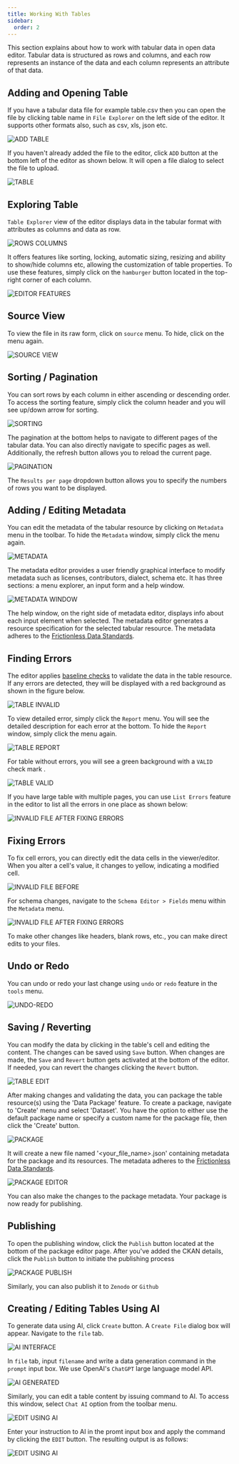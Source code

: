 ```yaml
---
title: Working With Tables
sidebar:
  order: 2
---
```


This section explains about how to work with tabular data in open data editor. Tabular data is structured as rows and columns, and each row represents an instance of the data and each column represents an attribute of that data.

## Adding and Opening Table

If you have a tabular data file for example table.csv then you can open the file by clicking table name in `File Explorer` on the left side of the editor. It supports other formats also, such as csv, xls, json etc.

![ADD TABLE](./assets/working-with-tables/table.png)

If you haven't already added the file to the editor, click `ADD` button at the bottom left of the editor as shown below. It will open a file dialog to select the file to upload.

![TABLE](./assets/working-with-tables/table-add.png)

## Exploring Table

`Table Explorer` view of the editor displays data in the tabular format with attributes as columns and data as row.

![ROWS COLUMNS](./assets/working-with-tables/table-rows-columns.png)

It offers features like sorting, locking, automatic sizing, resizing and ability to show/hide columns etc, allowing the customization of table properties. To use these features, simply click on the `hamburger` button located in the top-right corner of each column.

![EDITOR FEATURES](./assets/working-with-tables/table-editor-features.png)

## Source View

To view the file in its raw form, click on `source` menu. To hide, click on the menu again.

![SOURCE VIEW](./assets/working-with-tables/table-source-view.png)

## Sorting / Pagination

You can sort rows by each column in either ascending or descending order. To access the sorting feature, simply click the column header and you will see up/down arrow for sorting.

![SORTING](./assets/working-with-tables/table-sorting.png)

The pagination at the bottom helps to navigate to different pages of the tabular data. You can also directly navigate to specific pages as well. Additionally, the refresh button allows you to reload the current page.

![PAGINATION](./assets/working-with-tables/table-pagination.png)

The `Results per page` dropdown button allows you to specify the numbers of rows you want to be displayed.

## Adding / Editing Metadata

You can edit the metadata of the tabular resource by clicking on `Metadata` menu in the toolbar. To hide the `Metadata` window, simply click the menu again.

![METADATA](./assets/working-with-tables/table-metadata-menu.png)

The metadata editor provides a user friendly graphical interface to modify metadata such as licenses, contributors, dialect, schema etc. It has three sections: a menu explorer, an input form and a help window.

![METADATA WINDOW](./assets/working-with-tables/table-metadata-window.png)

The help window, on the right side of metadata editor, displays info about each input element when selected. The metadata editor generates a resource specification for the selected tabular resource. The metadata adheres to the [Frictionless Data Standards](https://specs.frictionlessdata.io).

## Finding Errors

The editor applies [baseline checks](https://framework.frictionlessdata.io/docs/checks/baseline.html) to validate the data in the table resource. If any errors are detected, they will be displayed with a red background as shown in the figure below.

![TABLE INVALID](./assets/working-with-tables/table-invalid.png)

To view detailed error, simply click the `Report` menu. You will see the detailed description for each error at the bottom. To hide the `Report` window, simply click the menu again.

![TABLE REPORT](./assets/working-with-tables/table-report.png)

For table without errors, you will see a green background with a `VALID` check mark .

![TABLE VALID](./assets/working-with-tables/table-valid.png)

If you have large table with multiple pages, you can use `List Errors` feature in the editor to list all the errors in one place as shown below:

![INVALID FILE AFTER FIXING ERRORS](./assets/working-with-tables/table-show-all-errors.png)

## Fixing Errors

To fix cell errors, you can directly edit the data cells in the viewer/editor. When you alter a cell's value, it changes to yellow, indicating a modified cell.

![INVALID FILE BEFORE](./assets/working-with-tables/table-invalid-before.png)

For schema changes, navigate to the `Schema Editor > Fields` menu within the `Metadata` menu.

![INVALID FILE AFTER FIXING ERRORS](./assets/working-with-tables/table-invalid-after.png)

To make other changes like headers, blank rows, etc., you can make direct edits to your files.

## Undo or Redo

You can undo or redo your last change using `undo` or `redo` feature in the `tools` menu.

![UNDO-REDO](./assets/working-with-tables/table-undo-redo.png)

## Saving / Reverting

You can modify the data by clicking in the table's cell and editing the content. The changes can be saved using `Save` button. When changes are made, the `Save` and `Revert` button gets activated at the bottom of the editor. If needed, you can revert the changes clicking the `Revert` button.

![TABLE EDIT](./assets/working-with-tables/table-edit.png)

After making changes and validating the data, you can package the table resource(s) using the 'Data Package' feature. To create a package, navigate to 'Create' menu and select 'Dataset'. You have the option to either use the default package name or specify a custom name for the package file, then click the 'Create' button.

![PACKAGE](./assets/working-with-tables/table-package.png)

It will create a new file named '<your_file_name>.json' containing metadata for the package and its resources. The metadata adheres to the [Frictionless Data Standards](https://specs.frictionlessdata.io).

![PACKAGE EDITOR](./assets/working-with-tables/table-package-editor.png)

You can also make the changes to the package metadata. Your package is now ready for publishing.

## Publishing

To open the publishing window, click the `Publish` button located at the bottom of the package editor page. After you've added the CKAN details, click the `Publish` button to initiate the publishing process

![PACKAGE PUBLISH](./assets/working-with-tables/table-package-publish.png)

Similarly, you can also publish it to `Zenodo` or `Github`

## Creating / Editing Tables Using AI

To generate data using AI, click `Create` button. A `Create File` dialog box will appear. Navigate to the `file` tab.

![AI INTERFACE](./assets/working-with-tables/table-chatgpt.png)

In `file` tab, input `filename` and write a data generation command in the `prompt` input box. We use OpenAI's `ChatGPT` large language model API.

![AI GENERATED](./assets/working-with-tables/table-chatgpt-aigenerated.png)

Similarly, you can edit a table content by issuing command to AI. To access this window, select `Chat AI` option from the toolbar menu.

![EDIT USING AI](./assets/working-with-tables/table-chatgpt-edit.png)

Enter your instruction to AI in the promt input box and apply the command by clicking the `EDIT` button. The resulting output is as follows:

![EDIT USING AI](./assets/working-with-tables/table-chatgpt-output.png)